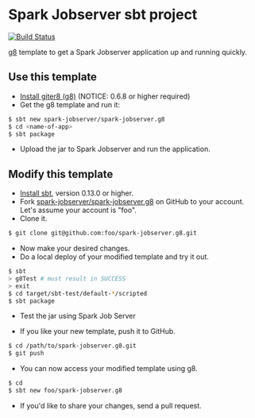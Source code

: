 # Spark Jobserver sbt project #

[![Build Status](https://secure.travis-ci.org/spark-jobserver/spark-jobserver.g8.png)](http://travis-ci.org/spark-jobserver/spark-jobserver.g8)


[g8](httphttps://github.com/foundweekends/giter8) template to get a Spark Jobserver application up and running quickly.

## Use this template ##

- [Install giter8 (g8)](https://github.com/foundweekends/giter8) (NOTICE: 0.6.8 or higher required)
- Get the g8 template and run it:

```sh
$ sbt new spark-jobserver/spark-jobserver.g8
$ cd <name-of-app>
$ sbt package
```

- Upload the jar to Spark Jobserver and run the application.

## Modify this template ##

- [Install sbt](http://www.scala-sbt.org/), version 0.13.0 or higher.
- Fork [spark-jobserver/spark-jobserver.g8](https://github.com/spark-jobserver/spark-jobserver.g8) on GitHub to your account.
Let's assume your account is "foo".
- Clone it.

```sh
$ git clone git@github.com:foo/spark-jobserver.g8.git
```

- Now make your desired changes.
- Do a local deploy of your modified template and try it out.

```sh
$ sbt
> g8Test # must result in SUCCESS
> exit
$ cd target/sbt-test/default-*/scripted
$ sbt package
```

- Test the jar using Spark Job Server

- If you like your new template, push it to GitHub.

```sh
$ cd /path/to/spark-jobserver.g8.git
$ git push
```

- You can now access your modified template using g8.

```sh
$ cd
$ sbt new foo/spark-jobserver.g8
```

- If you'd like to share your changes, send a pull request.